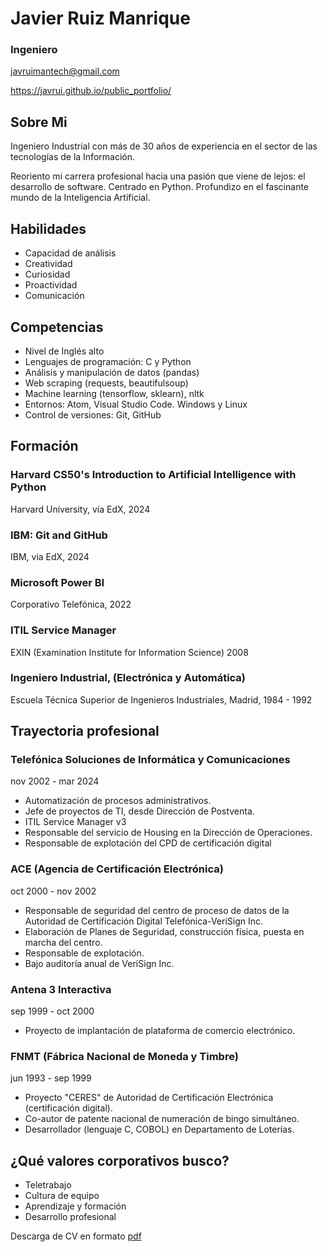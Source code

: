 <link rel="stylesheet" href="css/styles2.css">

# Javier Ruiz Manrique

### Ingeniero

javruimantech@gmail.com

https://javrui.github.io/public_portfolio/

## Sobre Mi

Ingeniero Industrial con más de 30 años de experiencia en el sector de las tecnologías de la Información.

Reoriento mi carrera profesional hacia una pasión que viene de lejos: el desarrollo de software. Centrado en Python. Profundizo en el fascinante mundo de la Inteligencia Artificial.

## Habilidades

- Capacidad de análisis
- Creatividad
- Curiosidad
- Proactividad
- Comunicación

## Competencias

- Nivel de Inglés alto
- Lenguajes de programación: C y Python
- Análisis y manipulación de datos (pandas)
- Web scraping (requests, beautifulsoup)
- Machine learning (tensorflow, sklearn), nltk
- Entornos: Atom, Visual Studio Code. Windows y Linux
- Control de versiones: Git, GitHub

## Formación

### Harvard CS50's Introduction to Artificial Intelligence with Python
Harvard University, vía EdX, 2024

### IBM: Git and GitHub
IBM, via EdX, 2024

### Microsoft Power BI
Corporativo Telefónica, 2022

### ITIL Service Manager
EXIN (Examination Institute for Information Science) 2008

### Ingeniero Industrial, (Electrónica y Automática)
Escuela Técnica Superior de Ingenieros Industriales, Madrid, 1984 - 1992

## Trayectoria profesional

### Telefónica Soluciones de Informática y Comunicaciones
nov 2002 - mar 2024

- Automatización de procesos administrativos.
- Jefe de proyectos de TI, desde Dirección de Postventa.
- ITIL Service Manager v3
- Responsable del servicio de Housing en la Dirección de Operaciones.
- Responsable de explotación del CPD de certificación digital

### ACE (Agencia de Certificación Electrónica)
oct 2000 - nov 2002

- Responsable de seguridad del centro de proceso de datos de la Autoridad de Certificación Digital Telefónica-VeriSign Inc.
- Elaboración de Planes de Seguridad, construcción física, puesta en marcha del centro.
- Responsable de explotación.
- Bajo auditoría anual de VeriSign Inc.

### Antena 3 Interactiva
sep 1999 - oct 2000

- Proyecto de implantación de plataforma de comercio electrónico.

### FNMT (Fábrica Nacional de Moneda y Timbre)
jun 1993 - sep 1999

- Proyecto "CERES" de Autoridad de Certificación Electrónica (certificación digital).
- Co-autor de patente nacional de numeración de bingo simultáneo.
- Desarrollador (lenguaje C, COBOL) en Departamento de Loterías.

## ¿Qué valores corporativos busco?

- Teletrabajo
- Cultura de equipo
- Aprendizaje y formación
- Desarrollo profesional

Descarga de CV en formato [pdf](CV.pdf)
